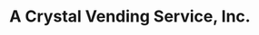 ---
title: "A Crystal Vending Service, Inc."
url: /edgewood/a-crystal-vending-service-inc/
shop: shop
---